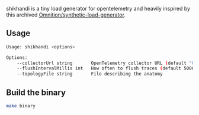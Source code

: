 shikhandi is a tiny load generator for opentelemetry and heavily inspired by this archived [Omnition/synthetic-load-generator](https://github.com/Omnition/synthetic-load-generator).

## Usage

```sh
Usage: shikhandi <options>

Options:
    --collectorUrl string       OpenTelemetry collector URL (default "0.0.0.0:4317")
    --flushIntervalMillis int   How often to flush traces (default 5000)
    --topologyFile string       File describing the anatomy
```

## Build the binary

```sh
make binary
```
